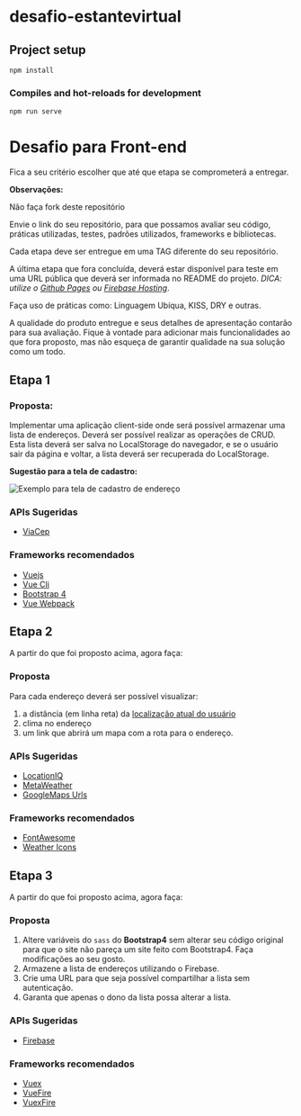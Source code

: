 # desafio-estantevirtual

## Project setup
```
npm install
```

### Compiles and hot-reloads for development
```
npm run serve
```

# Desafio para Front-end

Fica a seu critério escolher que até que etapa se comprometerá a entregar.

**Observações:**

Não faça fork deste repositório

Envie o link do seu repositório, para que possamos avaliar seu código, práticas
utilizadas, testes, padrões utilizados, frameworks e bibliotecas.

Cada etapa deve ser entregue em uma TAG diferente do seu repositório.

A última etapa que fora concluída, deverá estar disponível para teste em
uma URL pública que deverá ser informada no README do projeto. 
*DICA: utilize o [Github Pages](https://help.github.com/articles/configuring-a-publishing-source-for-github-pages/)
ou [Firebase Hosting](https://firebase.google.com/docs/hosting)*.

Faça uso de práticas como: Linguagem Ubíqua, KISS, DRY e outras.

A qualidade do produto entregue e seus detalhes de apresentação contarão para
sua avaliação. Fique à vontade para adicionar mais funcionalidades ao que fora
proposto, mas não esqueça de garantir qualidade na sua solução como um todo.

## Etapa 1

### Proposta:

Implementar uma aplicação client-side onde será possível armazenar
uma lista de endereços. Deverá ser possível realizar as operações de CRUD.
Esta lista deverá ser salva no LocalStorage do navegador, e se o usuário sair
da página e voltar, a lista deverá ser recuperada do LocalStorage.

**Sugestão para a tela de cadastro:**

![Exemplo para tela de cadastro de endereço](https://raw.githubusercontent.com/estantevirtual/vagas/master/desafios/assets/exemplo_cadastro_endereco.gif)

### APIs Sugeridas

* [ViaCep](https://viacep.com.br)

### Frameworks recomendados

* [Vuejs](https://vuejs.org/)
* [Vue Cli](https://github.com/vuejs/vue-cli)
* [Bootstrap 4](https://getbootstrap.com)
* [Vue Webpack](https://github.com/vuejs-templates/webpack)



## Etapa 2

A partir do que foi proposto acima, agora faça:

### Proposta

Para cada endereço deverá ser possível visualizar:
1. a distância (em linha reta) da [localização atual do usuário](https://www.w3schools.com/html/html5_geolocation.asp)
2. clima no endereço
3. um link que abrirá um mapa com a rota para o endereço.

### APIs Sugeridas

* [LocationIQ](https://locationiq.org)
* [MetaWeather](https://www.metaweather.com)
* [GoogleMaps Urls](https://developers.google.com/maps/documentation/urls/guide)

### Frameworks recomendados

* [FontAwesome](https://fontawesome.com/)
* [Weather Icons](https://github.com/erikflowers/weather-icons)



## Etapa 3

A partir do que foi proposto acima, agora faça:

### Proposta

1. Altere variáveis do `sass` do **Bootstrap4** sem alterar seu código original
para que o site não pareça um site feito com Bootstrap4. Faça modificações ao seu
gosto.
2. Armazene a lista de endereços utilizando o Firebase.
3. Crie uma URL para que seja possível compartilhar a lista sem autenticação.
4. Garanta que apenas o dono da lista possa alterar a lista.

### APIs Sugeridas

* [Firebase](https://firebase.google.com/)

### Frameworks recomendados

* [Vuex](https://vuex.vuejs.org/en/)
* [VueFire](https://github.com/vuejs/vuefire)
* [VuexFire](https://github.com/posva/vuexfire)
